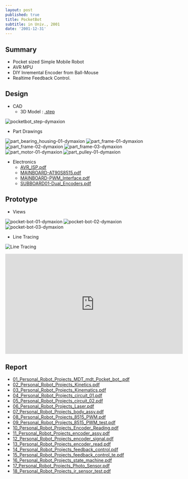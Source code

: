 ```yaml
---
layout: post
published: true
title: PocketBot
subtitle: in Univ., 2001
date: '2001-12-31'
---
```


## Summary
* Pocket sized Simple Mobile Robot
* AVR MPU
* DIY Inremental Encoder from Ball-Mouse
* Realtime Feedback Control.

## Design
* CAD
  - 3D Model : [.step](https://drive.google.com/open?id=0B3VzdmodvgcIVWZSMWx6SFdKNzQ)

![pocketbot_step-dymaxion](https://cloud.githubusercontent.com/assets/12775748/21951874/02fd9712-da52-11e6-824f-a291f072981f.jpg)

* Part Drawings

![part_bearing_housing-01-dymaxion](https://cloud.githubusercontent.com/assets/12775748/21951866/02d5b148-da52-11e6-8586-d7c84f5c7ff7.gif)
![part_frame-01-dymaxion](https://cloud.githubusercontent.com/assets/12775748/21951871/02dfb698-da52-11e6-9f96-b35a6b22dbeb.gif)
![part_frame-02-dymaxion](https://cloud.githubusercontent.com/assets/12775748/21951869/02db6746-da52-11e6-8a37-f1c1ae2ebe29.gif)
![part_frame-03-dymaxion](https://cloud.githubusercontent.com/assets/12775748/21951867/02d76934-da52-11e6-870e-e314c2d12a4b.gif)
![part_motor-01-dymaxion](https://cloud.githubusercontent.com/assets/12775748/21951870/02dbbd54-da52-11e6-9511-8db16719e223.gif)
![part_pulley-01-dymaxion](https://cloud.githubusercontent.com/assets/12775748/21951872/02faf46c-da52-11e6-9bd8-23fb7f68d320.gif)

* Electronics
  - [AVR_ISP.pdf](https://drive.google.com/open?id=0B3VzdmodvgcIa3dMaVVYeVhoOEk)
  - [MAINBOARD-AT90S8515.pdf](https://drive.google.com/open?id=0B3VzdmodvgcIOWNrYlRaay04Z1k)
  - [MAINBOARD-PWM_Interface.pdf](https://drive.google.com/open?id=0B3VzdmodvgcIbG9WcngtVjJCVjQ)
  - [SUBBOARD01-Dual_Encoders.pdf](https://drive.google.com/open?id=0B3VzdmodvgcIcnFveDhJMHp0bGc)

## Prototype
* Views

![pocket-bot-01-dymaxion](https://cloud.githubusercontent.com/assets/12775748/21951873/02fc8674-da52-11e6-9dfc-5808866c7503.jpg)
![pocket-bot-02-dymaxion](https://cloud.githubusercontent.com/assets/12775748/21951875/02fe0206-da52-11e6-8040-27b4f6801097.jpg)
![pocket-bot-03-dymaxion](https://cloud.githubusercontent.com/assets/12775748/21951876/02fe9dce-da52-11e6-9d61-c1fd15de4e3a.jpg)


* Line Tracing

![Line Tracing](https://cloud.githubusercontent.com/assets/12775748/21951868/02d8628a-da52-11e6-81f1-7769c6d33e3a.gif)

<iframe width="560" height="315" src="https://www.youtube.com/embed/SDE5iykJ2N0" frameborder="0" allowfullscreen></iframe>

## Report
* [01_Personal_Robot_Projects_MDT_mdt_Pocket_bot_.pdf](https://drive.google.com/open?id=0B3VzdmodvgcIeVVtVEhuSE1CX2s)
* [02_Personal_Robot_Projects_Kinetics.pdf](https://drive.google.com/open?id=0B3VzdmodvgcIcTNwaDdFd2ZDZ1U)
* [03_Personal_Robot_Projects_Kinematics.pdf](https://drive.google.com/open?id=0B3VzdmodvgcIcUJNU2VLUVo0ZVE)
* [04_Personal_Robot_Projects_circuit_01.pdf](https://drive.google.com/open?id=0B3VzdmodvgcISlBXX29VTjRnWkU)
* [05_Personal_Robot_Projects_circuit_02.pdf](https://drive.google.com/open?id=0B3VzdmodvgcIaThlemIxZk5Lbms)
* [06_Personal_Robot_Projects_Laser.pdf](https://drive.google.com/open?id=0B3VzdmodvgcIclU2NC1jLWhXalE)
* [07_Personal_Robot_Projects_body_assy.pdf](https://drive.google.com/open?id=0B3VzdmodvgcILXpERGt4bUdVS1k)
* [08_Personal_Robot_Projects_8515_PWM.pdf](https://drive.google.com/open?id=0B3VzdmodvgcIdDE2S3Q1dXNlOFU)
* [09_Personal_Robot_Projects_8515_PWM_test.pdf](https://drive.google.com/open?id=0B3VzdmodvgcIRERZVXlOMzhyUFk)
* [10_Personal_Robot_Projects_Encoder_Reading.pdf](https://drive.google.com/open?id=0B3VzdmodvgcIVGlna1FIbUtBaGc)
* [11_Personal_Robot_Projects_encoder_assy.pdf](https://drive.google.com/open?id=0B3VzdmodvgcILU9uWDR5TWMyaU0)
* [12_Personal_Robot_Projects_encoder_signal.pdf](https://drive.google.com/open?id=0B3VzdmodvgcIVUkyR2k3Um5Ba0U)
* [13_Personal_Robot_Projects_encoder_read.pdf](https://drive.google.com/open?id=0B3VzdmodvgcITWFSNmFxQTA0Z1E)
* [14_Personal_Robot_Projects_feedback_control.pdf](https://drive.google.com/open?id=0B3VzdmodvgcITjRZLUI0dDBtMVU)
* [15_Personal_Robot_Projects_feedback_control_te.pdf](https://drive.google.com/open?id=0B3VzdmodvgcIQlZvUzlzUERzZUU)
* [16_Personal_Robot_Projects_state_machine.pdf](https://drive.google.com/open?id=0B3VzdmodvgcIMlFUWWxER3dNMUk)
* [17_Personal_Robot_Projects_Photo_Sensor.pdf](https://drive.google.com/open?id=0B3VzdmodvgcIbFUyMUpNMXJiWnM)
* [18_Personal_Robot_Projects_ir_sensor_test.pdf](https://drive.google.com/open?id=0B3VzdmodvgcIRFJmblo3VkpyU2c)


